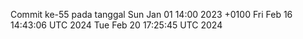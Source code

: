 Commit ke-55 pada tanggal Sun Jan 01 14:00 2023 +0100
Fri Feb 16 14:43:06 UTC 2024
Tue Feb 20 17:25:45 UTC 2024
